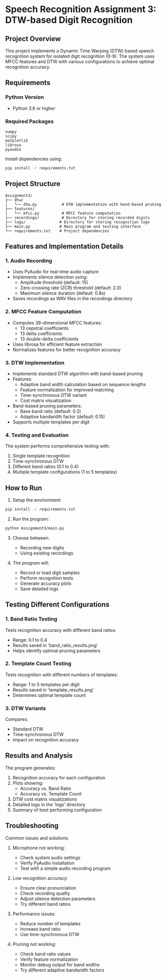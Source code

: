 # Speech Recognition Assignment 3: DTW-based Digit Recognition

## Project Overview
This project implements a Dynamic Time Warping (DTW) based speech recognition system for isolated digit recognition (0-9). The system uses MFCC features and DTW with various configurations to achieve optimal recognition accuracy.

## Requirements

### Python Version
- Python 3.6 or higher

### Required Packages
```
numpy
scipy
matplotlib
librosa
pyaudio
```

Install dependencies using:
```bash
pip install -r requirements.txt
```

## Project Structure
```
Assignment3/
├── dtw/
│   └── dtw.py           # DTW implementation with band-based pruning
├── features/
│   └── mfcc.py          # MFCC feature computation
├── recordings/          # Directory for storing recorded digits
├── logs/               # Directory for storing recognition logs
├── main.py             # Main program and testing interface
└── requirements.txt    # Project dependencies
```

## Features and Implementation Details

### 1. Audio Recording
- Uses PyAudio for real-time audio capture
- Implements silence detection using:
  - Amplitude threshold (default: 15)
  - Zero-crossing rate (ZCR) threshold (default: 2.0)
  - Maximum silence duration (default: 0.8s)
- Saves recordings as WAV files in the recordings directory

### 2. MFCC Feature Computation
- Computes 39-dimensional MFCC features:
  - 13 cepstral coefficients
  - 13 delta coefficients
  - 13 double-delta coefficients
- Uses librosa for efficient feature extraction
- Normalizes features for better recognition accuracy

### 3. DTW Implementation
- Implements standard DTW algorithm with band-based pruning
- Features:
  - Adaptive band width calculation based on sequence lengths
  - Feature normalization for improved matching
  - Time-synchronous DTW variant
  - Cost matrix visualization
- Band-based pruning parameters:
  - Base band ratio (default: 0.2)
  - Adaptive bandwidth factor (default: 0.15)
- Supports multiple templates per digit

### 4. Testing and Evaluation
The system performs comprehensive testing with:
1. Single template recognition
2. Time-synchronous DTW
3. Different band ratios (0.1 to 0.4)
4. Multiple template configurations (1 to 5 templates)

## How to Run

1. Setup the environment:
```bash
pip install -r requirements.txt
```

2. Run the program:
```bash
python Assignment3/main.py
```

3. Choose between:
   - Recording new digits
   - Using existing recordings

4. The program will:
   - Record or load digit samples
   - Perform recognition tests
   - Generate accuracy plots
   - Save detailed logs

## Testing Different Configurations

### 1. Band Ratio Testing
Tests recognition accuracy with different band ratios:
- Range: 0.1 to 0.4
- Results saved in 'band_ratio_results.png'
- Helps identify optimal pruning parameters

### 2. Template Count Testing
Tests recognition with different numbers of templates:
- Range: 1 to 5 templates per digit
- Results saved in 'template_results.png'
- Determines optimal template count

### 3. DTW Variants
Compares:
- Standard DTW
- Time-synchronous DTW
- Impact on recognition accuracy

## Results and Analysis

The program generates:
1. Recognition accuracy for each configuration
2. Plots showing:
   - Accuracy vs. Band Ratio
   - Accuracy vs. Template Count
3. DTW cost matrix visualizations
4. Detailed logs in the 'logs' directory
5. Summary of best performing configuration

## Troubleshooting

Common issues and solutions:

1. Microphone not working:
   - Check system audio settings
   - Verify PyAudio installation
   - Test with a simple audio recording program

2. Low recognition accuracy:
   - Ensure clear pronunciation
   - Check recording quality
   - Adjust silence detection parameters
   - Try different band ratios

3. Performance issues:
   - Reduce number of templates
   - Increase band ratio
   - Use time-synchronous DTW

4. Pruning not working:
   - Check band ratio values
   - Verify feature normalization
   - Monitor debug output for band widths
   - Try different adaptive bandwidth factors

